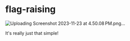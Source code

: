 # flag-raising
![Uploading Screenshot 2023-11-23 at 4.50.08 PM.png…]()

It's really just that simple!
